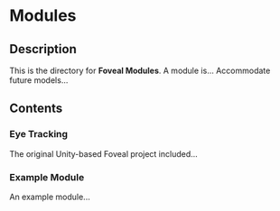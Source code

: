 # Modules

## Description

This is the directory for **Foveal Modules**.
A module is...
Accommodate future models...

## Contents

### Eye Tracking

The original Unity-based Foveal project included...

### Example Module

An example module...
